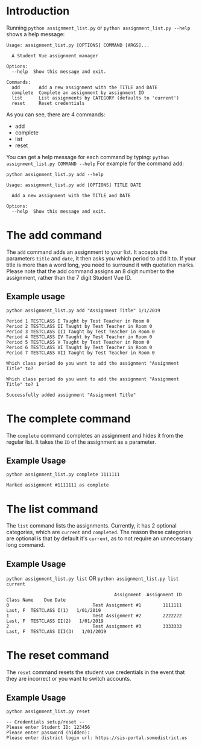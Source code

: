 # Introduction

Running `python assignment_list.py` or `python assignment_list.py --help` shows a help message:
```
Usage: assignment_list.py [OPTIONS] COMMAND [ARGS]...

  A Student Vue assignment manager

Options:
  --help  Show this message and exit.

Commands:
  add       Add a new assignment with the TITLE and DATE
  complete  Complete an assignment by assignment ID
  list      List assignments by CATEGORY (defaults to 'current')
  reset     Reset credentials
```
As you can see, there are 4 commands:
* add
* complete
* list
* reset
 
You can get a help message for each command by typing:
 `python assignment_list.py COMMAND --help`
 For example for the command add:

```
python assignment_list.py add --help
```
```
Usage: assignment_list.py add [OPTIONS] TITLE DATE

  Add a new assignment with the TITLE and DATE

Options:
  --help  Show this message and exit.
```

# The add command

The `add` command adds an assignment to your list. It accepts the parameters `title` and `date`, it then asks you which period to add it to. If your title is more than a word long, you need to surround it with quotation marks.
Please note that the add command assigns an 8 digit number to the assignment, rather than the 7 digit Student Vue ID.

## Example usage
```
python assignment_list.py add "Assignment Title" 1/1/2019
```
```
Period 1 TESTCLASS I Taught by Test Teacher in Room 0
Period 2 TESTCLASS II Taught by Test Teacher in Room 0
Period 3 TESTCLASS III Taught by Test Teacher in Room 0
Period 4 TESTCLASS IV Taught by Test Teacher in Room 0
Period 5 TESTCLASS V Taught by Test Teacher in Room 0
Period 6 TESTCLASS VI Taught by Test Teacher in Room 0
Period 7 TESTCLASS VII Taught by Test Teacher in Room 0

Which class period do you want to add the assignment "Assignment Title" to? 
```
```
Which class period do you want to add the assignment "Assignment Title" to? 1
```
```
Successfully added assignment "Assignment Title"
```

# The complete command

 The `complete` command completes an assignment and hides it from the regular list. It takes the `ID` of the assignment as a parameter.
 
## Example Usage
 
 ```
 python assignment_list.py complete 1111111
 ```
```
Marked assignment #1111111 as complete
```

# The list command
The `list` command lists the assignments. Currently, it has 2 optional categories, which are `current` and `completed`. The reason these categories are optional is that by default it's `current`, as to not require an unnecessary long command.

## Example Usage

`python assignment_list.py list` OR `python assignment_list.py list current`
```
                                        Assignment  Assignment ID                  Class Name    Due Date
0                               Test Assignment #1        1111111     Last, F  TESTCLASS I(1)   1/01/2019
1                               Test Assignment #2        2222222    Last, F  TESTCLASS II(2)   1/01/2019
2                               Test Assignment #3        3333333   Last, F  TESTCLASS III(3)   1/01/2019
```

# The reset command
The `reset` command resets the student vue credentials in the event that they are incorrect or you want to switch accounts.

## Example Usage
```
python assignment_list.py reset
```
```
-- Credentials setup/reset --
Please enter Student ID: 123456
Please enter password (hidden): 
Please enter district login url: https://sis-portal.somedistrict.us
```
